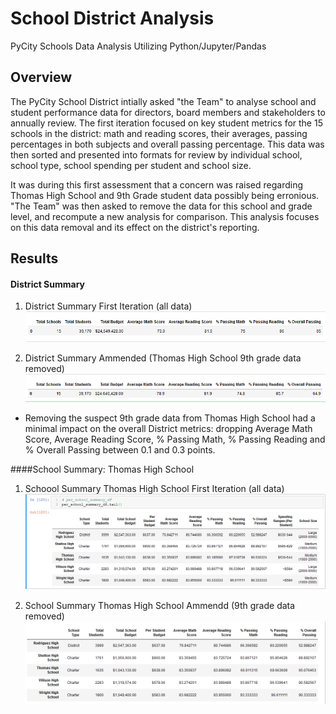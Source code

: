 # School District Analysis
PyCity Schools Data Analysis Utilizing Python/Jupyter/Pandas

## Overview

The PyCity School District intially asked "the Team" to analyse school and student performance data for directors, board members and stakeholders to annually review. The
first iteration focused on key student metrics for the 15 schools in the district: math and reading scores, their averages, passing percentages in both subjects and
overall passing percentage. This data was then sorted and presented into formats for review by individual school, school type, school spending per student and school
size.

It was during this first assessment that a concern was raised regarding Thomas High School and 9th Grade student data possibly being erronious. "The Team" was then 
asked to remove the data for this school and grade level, and recompute a new analysis for comparison. This analysis focuses on this data removal and its effect on
the district's reporting.

## Results
#### District Summary
1. District Summary First Iteration (all data)
![](/Resources/figure03.png)

2. District Summary Ammended (Thomas High School 9th grade data removed)
![](/Resources/figure04.png)

* Removing the suspect 9th grade data from Thomas High School had a minimal impact on the overall District metrics: dropping Average Math Score, Average Reading Score, % Passing Math, % Passing Reading and % Overall Passing between 0.1 and 0.3 points.


####School Summary: Thomas High School
1. Schoool Summary Thomas High School First Iteration (all data)
![](/Resources/figure01.png)

2. School Summary Thomas High School Ammendd (9th grade data removed)
![](/Resources/figure02.png)
